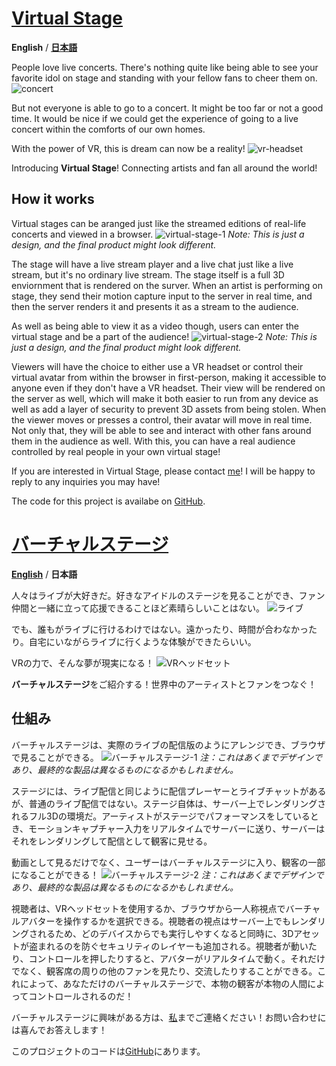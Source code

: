 # [Virtual Stage](https://vist.live/)
**English** / **[日本語](#バーチャルステージ)**

People love live concerts. There's nothing quite like being able to see your favorite idol on stage and standing with your fellow fans to cheer them on. 
![concert](https://4.bp.blogspot.com/-ecq76A9jlJc/WH2bfTtuP9I/AAAAAAABBKM/xCYMj6snh-kKgknAflk_qsUQvDcvMYtzwCLcB/w1200-h630-p-k-no-nu/movie_liveviewing_man.png)

But not everyone is able to go to a concert. It might be too far or not a good time. It would be nice if we could get the experience of going to a live concert within the comforts of our own homes. 

With the power of VR, this is dream can now be a reality!
![vr-headset](https://th.bing.com/th/id/R.c3aace79719c704133f2c967607f6c00?rik=DiIpRPLm0tYVBg&riu=http%3a%2f%2f1.bp.blogspot.com%2f-WP43YfryJbE%2fV5AXsGCdbTI%2fAAAAAAAA8aA%2fhDTCguNpBJYgie-xvgZ-Su-FExhoyxsQwCLcB%2fs800%2fvr_game_motion.png&ehk=ta6kMfQ%2fGAloFPaqMTHRmvFVTcH6C1xmz6pnQUBvRVk%3d&risl=&pid=ImgRaw&r=0)

Introducing **Virtual Stage**! Connecting artists and fan all around the world!

## How it works
Virtual stages can be aranged just like the streamed editions of real-life concerts and viewed in a browser.
![virtual-stage-1](public/virtual-stage-1.png)
*Note: This is just a design, and the final product might look different.*

The stage will have a live stream player and a live chat just like a live stream, but it's no ordinary live stream. The stage itself is a full 3D enviornment that is rendered on the surver. When an artist is performing on stage, they send their motion capture input to the server in real time, and then the server renders it and presents it as a stream to the audience. 

As well as being able to view it as a video though, users can enter the virtual stage and be a part of the audience!
![virtual-stage-2](public/virtual-stage-2.png)
*Note: This is just a design, and the final product might look different.*

Viewers will have the choice to either use a VR headset or control their virtual avatar from within the browser in first-person, making it accessible to anyone even if they don't have a VR headset. Their view will be rendered on the server as well, which will make it both easier to run from any device as well as add a layer of security to prevent 3D assets from being stolen. When the viewer moves or presses a control, their avatar will move in real time. Not only that, they will be able to see and interact with other fans around them in the audience as well. With this, you can have a real audience controlled by real people in your own virtual stage!

If you are interested in Virtual Stage, please contact [me](https://lacostigan.com/)! I will be happy to reply to any inquiries you may have!

The code for this project is availabe on [GitHub](https://github.com/lmntr/vist.live/).


# [バーチャルステージ](https://vist.live/)
**[English](#virtual-stage)** / **日本語**

人々はライブが大好きだ。好きなアイドルのステージを見ることができ、ファン仲間と一緒に立って応援できることほど素晴らしいことはない。
![ライブ](https://4.bp.blogspot.com/-ecq76A9jlJc/WH2bfTtuP9I/AAAAAAABBKM/xCYMj6snh-kKgknAflk_qsUQvDcvMYtzwCLcB/w1200-h630-p-k-no-nu/movie_liveviewing_man.png)

でも、誰もがライブに行けるわけではない。遠かったり、時間が合わなかったり。自宅にいながらライブに行くような体験ができたらいい。

VRの力で、そんな夢が現実になる！
![VRヘッドセット](https://th.bing.com/th/id/R.c3aace79719c704133f2c967607f6c00?rik=DiIpRPLm0tYVBg&riu=http%3a%2f%2f1.bp.blogspot.com%2f-WP43YfryJbE%2fV5AXsGCdbTI%2fAAAAAAAA8aA%2fhDTCguNpBJYgie-xvgZ-Su-FExhoyxsQwCLcB%2fs800%2fvr_game_motion.png&ehk=ta6kMfQ%2fGAloFPaqMTHRmvFVTcH6C1xmz6pnQUBvRVk%3d&risl=&pid=ImgRaw&r=0)

**バーチャルステージ**をご紹介する！世界中のアーティストとファンをつなぐ！

## 仕組み
バーチャルステージは、実際のライブの配信版のようにアレンジでき、ブラウザで見ることができる。
![バーチャルステージ-1](public/virtual-stage-1.png)
*注：これはあくまでデザインであり、最終的な製品は異なるものになるかもしれません。*

ステージには、ライブ配信と同じように配信プレーヤーとライブチャットがあるが、普通のライブ配信ではない。ステージ自体は、サーバー上でレンダリングされるフル3Dの環境だ。アーティストがステージでパフォーマンスをしているとき、モーションキャプチャー入力をリアルタイムでサーバーに送り、サーバーはそれをレンダリングして配信として観客に見せる。

動画として見るだけでなく、ユーザーはバーチャルステージに入り、観客の一部になることができる！
![バーチャルステージ-2](public/virtual-stage-2.png)
*注：これはあくまでデザインであり、最終的な製品は異なるものになるかもしれません。*

視聴者は、VRヘッドセットを使用するか、ブラウザから一人称視点でバーチャルアバターを操作するかを選択できる。視聴者の視点はサーバー上でもレンダリングされるため、どのデバイスからでも実行しやすくなると同時に、3Dアセットが盗まれるのを防ぐセキュリティのレイヤーも追加される。視聴者が動いたり、コントロールを押したりすると、アバターがリアルタイムで動く。それだけでなく、観客席の周りの他のファンを見たり、交流したりすることができる。これによって、あなただけのバーチャルステージで、本物の観客が本物の人間によってコントロールされるのだ！

バーチャルステージに興味がある方は、[私](https://lacostigan.com/)までご連絡ください！お問い合わせには喜んでお答えします！

このプロジェクトのコードは[GitHub](https://github.com/lmntr/vist.live/)にあります。
